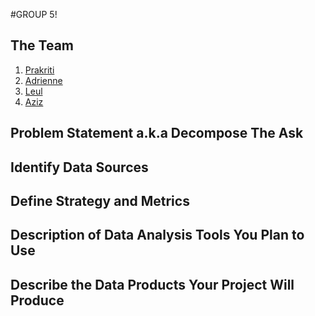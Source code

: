 #GROUP 5!
## The Team
1. [Prakriti](https://github.com/prakriti01)
2. [Adrienne](https://github.com/AdrienneLewis)
3. [Leul](https://github.com/luwoldy)
4. [Aziz](https://github.com/AzizIsa)

## Problem Statement a.k.a Decompose The Ask 



## Identify Data Sources



## Define Strategy and Metrics



## Description of Data Analysis Tools You Plan to Use



## Describe the Data Products Your Project Will Produce





